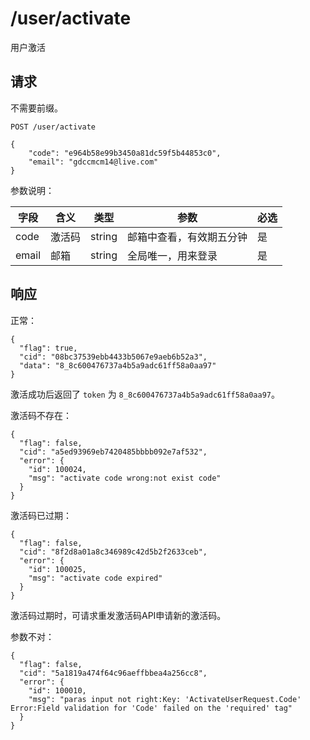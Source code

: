 # /user/activate

用户激活

## 请求

不需要前缀。

```
POST /user/activate

{
	"code": "e964b58e99b3450a81dc59f5b44853c0",
	"email": "gdccmcm14@live.com"
}
```

参数说明：

| 字段   |      含义   | 类型  |   参数 |  必选 |
|----------|--------|------|------|------|
| code | 激活码 | string |  邮箱中查看，有效期五分钟 | 是 |
| email |    邮箱 | string | 全局唯一，用来登录 | 是 |

## 响应


正常：

```
{
  "flag": true,
  "cid": "08bc37539ebb4433b5067e9aeb6b52a3",
  "data": "8_8c600476737a4b5a9adc61ff58a0aa97"
}
```

激活成功后返回了 `token` 为 `8_8c600476737a4b5a9adc61ff58a0aa97`。

激活码不存在：

```
{
  "flag": false,
  "cid": "a5ed93969eb7420485bbbb092e7af532",
  "error": {
    "id": 100024,
    "msg": "activate code wrong:not exist code"
  }
}
```

激活码已过期：

```
{
  "flag": false,
  "cid": "8f2d8a01a8c346989c42d5b2f2633ceb",
  "error": {
    "id": 100025,
    "msg": "activate code expired"
  }
}
```

激活码过期时，可请求重发激活码API申请新的激活码。

参数不对：

```
{
  "flag": false,
  "cid": "5a1819a474f64c96aeffbbea4a256cc8",
  "error": {
    "id": 100010,
    "msg": "paras input not right:Key: 'ActivateUserRequest.Code' Error:Field validation for 'Code' failed on the 'required' tag"
  }
}
```